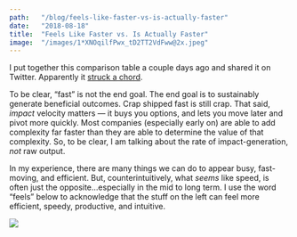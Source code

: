```yaml
---
path:	"/blog/feels-like-faster-vs-is-actually-faster"
date:	"2018-08-18"
title:	"Feels Like Faster vs. Is Actually Faster"
image:	"/images/1*XNOqilfPwx_tD2TT2VdFww@2x.jpeg"
---
```


I put together this comparison table a couple days ago and shared it on Twitter. Apparently it [struck a chord](https://twitter.com/johncutlefish/status/1029757026895720449).

To be clear, “fast” is not the end goal. The end goal is to sustainably generate beneficial outcomes. Crap shipped fast is still crap. That said, *impact* velocity matters — it buys you options, and lets you move later and pivot more quickly. Most companies (especially early on) are able to add complexity far faster than they are able to determine the value of that complexity. So, to be clear, I am talking about the rate of impact-generation, *not* raw output.

In my experience, there are many things we can do to appear busy, fast-moving, and efficient. But, counterintuitively, what *seems* like speed, is often just the opposite…especially in the mid to long term. I use the word “feels” below to acknowledge that the stuff on the left can feel more efficient, speedy, productive, and intuitive.

![](/images/1*XNOqilfPwx_tD2TT2VdFww@2x.jpeg)